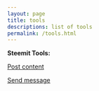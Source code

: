 ```yaml
---
layout: page
title: tools
descriptions: list of tools
permalink: /tools.html
---
```


**Steemit Tools:**

[Post content](https://aschatria.github.io/steem/wshell.html)

[Send message](https://aschatria.github.io/steem/steem-pm.html)
